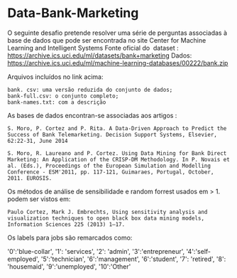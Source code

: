 # Data-Bank-Marketing
O seguinte desafio pretende resolver uma série de perguntas associadas à base de dados que pode ser encontrada no site Center for Machine Learning and Intelligent Systems
Fonte oficial do ​ dataset : ​ ​ https://archive.ics.uci.edu/ml/datasets/bank+marketing
Dados: ​ https://archive.ics.uci.edu/ml/machine-learning-databases/00222/bank.zip

Arquivos incluídos no link acima:

    bank. csv:​​ uma versão reduzida do conjunto de dados;
    bank-full.csv:​​ o conjunto completo;
    bank-names.txt:​​ com a descrição

As bases de dados encontran-se associadas aos artigos :

    S. Moro, P. Cortez and P. Rita. A Data-Driven Approach to Predict the Success of Bank Telemarketing. Decision Support Systems, Elsevier, 62:22-31, June 2014

    S. Moro, R. Laureano and P. Cortez. Using Data Mining for Bank Direct Marketing: An Application of the CRISP-DM Methodology. In P. Novais et al. (Eds.), Proceedings of the European Simulation and Modelling Conference - ESM'2011, pp. 117-121, Guimaraes, Portugal, October, 2011. EUROSIS.

Os métodos de análise de sensibilidade e random forrest usados em > 1. podem ser vistos em:

    Paulo Cortez, Mark J. Embrechts, Using sensitivity analysis and visualization techniques to open black box data mining models, Information Sciences 225 (2013) 1–17.


Os labels para jobs são remarcados como:

'0':'blue-collar',
'1': 'services', 
'2': 'admin',
'3':'entrepreneur', 
'4':'self-employed',
'5':'technician', 
'6':'management',
'6':'student',
'7': 'retired',
'8': 'housemaid',
'9':'unemployed',
'10':'Other'
